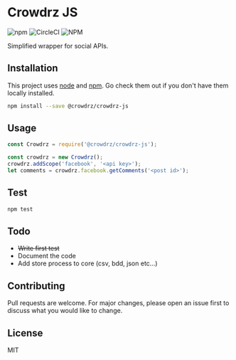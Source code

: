 # Crowdrz JS 

![npm](https://img.shields.io/npm/v/@crowdrz/crowdrz-js) ![CircleCI](https://img.shields.io/circleci/build/github/crowdrz/crowdrz-js/master) ![NPM](https://img.shields.io/npm/l/@crowdrz/crowdrz-js)

Simplified wrapper for social APIs.

## Installation

This project uses [node](http://nodejs.org/) and [npm](https://npmjs.com/). Go check them out if you don't have them locally installed.

```bash
npm install --save @crowdrz/crowdrz-js
```

## Usage

```javascript
const Crowdrz = require('@crowdrz/crowdrz-js');

const crowdrz = new Crowdrz();
crowdrz.addScope('facebook', '<api key>');
let comments = crowdrz.facebook.getComments('<post id>');
```

## Test

```bash
npm test
```

## Todo

- ~~Write first test~~
- Document the code
- Add store process to core (csv, bdd, json etc...)

## Contributing

Pull requests are welcome. For major changes, please open an issue first to discuss what you would like to change.

## License
MIT
